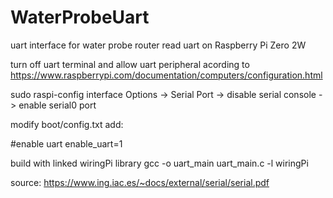 # WaterProbeUart
uart interface for water probe router
read uart on Raspberry Pi Zero 2W

turn off uart terminal and allow uart peripheral acording to 
https://www.raspberrypi.com/documentation/computers/configuration.html

sudo raspi-config
interface Options -> Serial Port -> disable serial console -> enable serial0 port 


modify boot/config.txt add: 

#enable uart
enable_uart=1

build with linked wiringPi library
gcc -o uart_main uart_main.c -l wiringPi

source:
https://www.ing.iac.es/~docs/external/serial/serial.pdf
